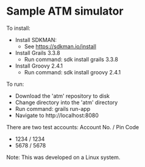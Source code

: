 # Sample ATM simulator

To install: 
* Install SDKMAN:
  * See https://sdkman.io/install
* Install Grails 3.3.8
  * Run command: sdk install grails 3.3.8
* Install Groovy 2.4.1
  * Run command: sdk install groovy 2.4.1

To run:
* Download the 'atm' repository to disk
* Change directory into the 'atm' directory
* Run command: grails run-app
* Navigate to http://localhost:8080

There are two test accounts:
Account No. /  Pin Code
* 1234 / 1234
* 5678 / 5678

Note: This was developed on a Linux system.
